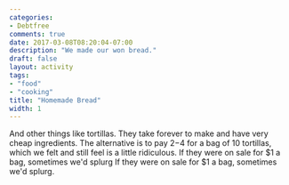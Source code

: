 ```yaml
---
categories:
- Debtfree
comments: true
date: 2017-03-08T08:20:04-07:00
description: "We made our won bread."
draft: false
layout: activity
tags:
- "food"
- "cooking"
title: "Homemade Bread"
width: 1
---
```


And other things like tortillas.  They take forever to make and have very cheap ingredients.  The alternative is to pay $2-$4 for a bag of 10 tortillas, which we felt and still feel is a little ridiculous.  If they were on sale for $1 a bag, sometimes we'd splurg  If they were on sale for $1 a bag, sometimes we'd splurg.

